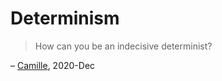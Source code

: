 # Determinism

> How can you be an indecisive determinist?

– [Camille](https://camille.merose.com/), 2020-Dec


